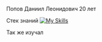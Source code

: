 Попов Даниил Леонидович 20 лет

Стек знаний
[![My Skills](https://skillicons.dev/icons?i=aws,gcp,azure,react,vue,flutter&perline=3)](https://skillicons.dev)

Так же изучал
